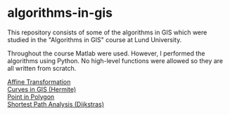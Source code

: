 # algorithms-in-gis
This repository consists of some of the algorithms in GIS which were studied in the "Algorithms in GIS" course at Lund University.

Throughout the course Matlab were used. However, I performed the algorithms using Python. No high-level functions were allowed so they are all written from scratch.

[Affine Transformation](/from_scratch/Affine_transformation/) \
[Curves in GIS (Hermite)](/from_scratch/Curves_in_GIS/) \
[Point in Polygon](/from_scratch/Point_in_polygon/) \
[Shortest Path Analysis (Dijkstras)](/from_scratch/Shortest_path_analysis/)
